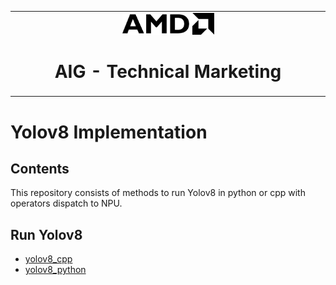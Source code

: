 <!--
Copyright © 2024 Advanced Micro Devices, Inc. All rights reserved.
SPDX-License-Identifier: MIT

Author: Fan Zhang, AMD-Xilinx
-->

<table class="sphinxhide" width="100%">
 <tr width="100%">
    <td align="center"><img src="https://raw.githubusercontent.com/Xilinx/Image-Collateral/main/xilinx-logo.png" width="30%"/><h1> AIG - Technical Marketing </h1>
    </td>
 </tr>
</table>

# Yolov8 Implementation


## Contents

This repository consists of methods to run Yolov8 in python or cpp with operators dispatch to NPU.

## Run Yolov8

* [yolov8_cpp](./yolov8_cpp/README.md)
* [yolov8_python](./yolov8_python/README.md)

